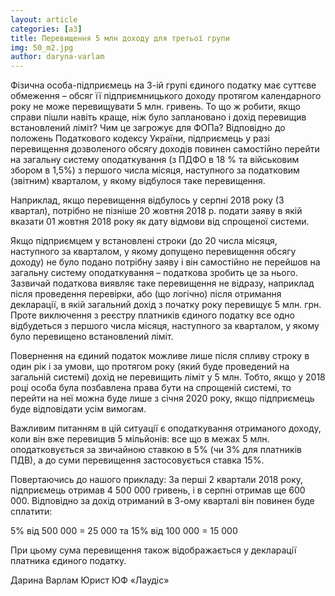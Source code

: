 ```yaml
---
layout: article
categories: [a3]
title: Перевищення 5 млн доходу для третьої групи 
img: 50_m2.jpg
author: daryna-varlam
---
```


Фізична особа-підприємець на 3-ій групі єдиного податку має суттєве обмеження – обсяг її підприємницького доходу протягом календарного року не може перевищувати 5 млн. гривень.
То що ж робити, якщо справи пішли навіть краще, ніж було заплановано і дохід перевищив встановлений ліміт? Чим це загрожує для ФОПа?
Відповідно до положень Податкового кодексу України, підприємець у разі перевищення дозволеного обсягу доходів повинен самостійно перейти 
на загальну систему оподаткування (з ПДФО в 18 % та військовим збором в 1,5%) з першого числа місяця, наступного за податковим (звітним) 
кварталом, у якому відбулося таке перевищення. 

Наприклад, якщо перевищення відбулось у серпні 2018 року (3 квартал), потрібно не пізніше 20 жовтня 2018 р. подати заяву  в якій вказати 
01 жовтня 2018 року як дату відмови від спрощеної системи. 

Якщо підприємцем у встановлені строки (до 20 числа місяця, наступного за кварталом, у якому допущено перевищення обсягу доходу) не було 
подано потрібну заяву і він самостійно не перейшов на загальну систему оподаткування – податкова зробить це за нього.
Зазвичай податкова виявляє таке перевищення не відразу, наприклад після проведення перевірки, або (що логічно) після отримання декларації, в якій загальний дохід з початку року перевищує 5 млн. грн. Проте виключення з реєстру платників єдиного податку все одно відбудеться з першого числа місяця, наступного за кварталом, у якому було перевищено встановлений ліміт.

Повернення на єдиний податок можливе лише після спливу строку в один рік і за умови, що протягом року (який буде проведений на загальній 
системі) дохід не перевищить ліміт у 5  млн.
Тобто, якщо у 2018 році особа була позбавлена права бути на спрощеній системі, то перейти на неї можна буде лише з січня 2020 року, якщо
підприємець буде відповідати усім вимогам.  

Важливим питанням в цій ситуації є оподаткування отриманого доходу, коли він вже перевищив 5 мільйонів: 
все що в межах 5 млн. оподатковується за звичайною ставкою в 5% (чи 3% для платників ПДВ), а до суми перевищення застосовується ставка 15%.

Повертаючись до нашого прикладу: 
За перші 2 квартали 2018 року, підприємець отримав 4 500 000 гривень, і в серпні отримав ще 600 000. Відповідно за дохід отриманий 
в 3-ому кварталі він повинен буде сплатити:

5% від 500 000 = 25 000
та
15% від 100 000 = 15 000

При цьому сума перевищення також відображається у декларації платника єдиного податку. 


Дарина Варлам
Юрист ЮФ «Лаудіс»

